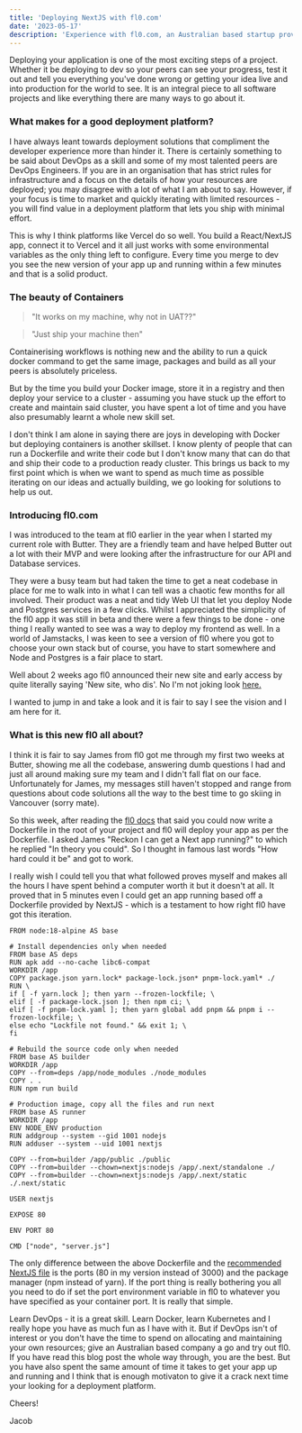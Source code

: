 ```yaml
---
title: 'Deploying NextJS with fl0.com' 
date: '2023-05-17'
description: 'Experience with fl0.com, an Australian based startup providing a DevOps platform that is accessible by developers shared by Jacob Tye - Software Engineer in Sydney, NSW Australia'
---
```


Deploying your application is one of the most exciting steps of a project. Whether it be deploying to dev so your peers can see your progress, test it out and tell you everything you've done wrong or getting your idea live and into production for the world to see. It is an integral piece to all software projects and like everything there are many ways to go about it.

### What makes for a good deployment platform?

I have always leant towards deployment solutions that compliment the developer experience more than hinder it. There is certainly something to be said about DevOps as a skill and some of my most talented peers are DevOps Engineers. If you are in an organisation that has strict rules for infrastructure and a focus on the details of how your resources are deployed; you may disagree with a lot of what I am about to say. However, if your focus is time to market and quickly iterating with limited resources - you will find value in a deployment platform that lets you ship with minimal effort.

This is why I think platforms like Vercel do so well. You build a React/NextJS app, connect it to Vercel and it all just works with some environmental variables as the only thing left to configure. Every time you merge to dev you see the new version of your app up and running within a few minutes and that is a solid product.

### The beauty of Containers

> "It works on my machine, why not in UAT??"

> "Just ship your machine then"

Containerising workflows is nothing new and the ability to run a quick docker command to get the same image, packages and build as all your peers is absolutely priceless.

But by the time you build your Docker image, store it in a registry and then deploy your service to a cluster - assuming you have stuck up the effort to create and maintain said cluster, you have spent a lot of time and you have also presumably learnt a whole new skill set.

I don't think I am alone in saying there are joys in developing with Docker but deploying containers is another skillset. I know plenty of people that can run a Dockerfile and write their code but I don't know many that can do that and ship their code to a production ready cluster. This brings us back to my first point which is when we want to spend as much time as possible iterating on our ideas and actually building, we go looking for solutions to help us out.

### Introducing fl0.com

I was introduced to the team at fl0 earlier in the year when I started my current role with Butter. They are a friendly team and have helped Butter out a lot with their MVP and were looking after the infrastructure for our API and Database services. 

They were a busy team but had taken the time to get a neat codebase in place for me to walk into in what I can tell was a chaotic few months for all involved. Their product was a neat and tidy Web UI that let you deploy Node and Postgres services in a few clicks. Whilst I appreciated the simplicity of the fl0 app it was still in beta and there were a few things to be done - one thing I really wanted to see was a way to deploy my frontend as well. In a world of Jamstacks, I was keen to see a version of fl0 where you got to choose your own stack but of course, you have to start somewhere and Node and Postgres is a fair place to start. 

Well about 2 weeks ago fl0 announced their new site and early access by quite literally saying 'New site, who dis'. No I'm not joking look [here.](https://www.linkedin.com/feed/update/urn:li:activity:7057516347970260992/) 

I wanted to jump in and take a look and it is fair to say I see the vision and I am here for it.

### What is this new fl0 all about?

I think it is fair to say James from fl0 got me through my first two weeks at Butter, showing me all the codebase, answering dumb questions I had and just all around making sure my team and I didn't fall flat on our face. Unfortunately for James, my messages still haven't stopped and range from questions about code solutions all the way to the best time to go skiing in Vancouver (sorry mate). 

So this week, after reading the [fl0 docs](https://docs.fl0.com/getting-started/preparing-your-codebase) that said you could now write a Dockerfile in the root of your project and fl0 will deploy your app as per the Dockerfile. I asked James "Reckon I can get a Next app running?" to which he replied "In theory you could". So I thought in famous last words "How hard could it be" and got to work.

I really wish I could tell you that what followed proves myself and makes all the hours I have spent behind a computer worth it but it doesn't at all. It proved that in 5 minutes even I could get an app running based off a Dockerfile provided by NextJS - which is a testament to how right fl0 have got this iteration.

    FROM node:18-alpine AS base
    
    # Install dependencies only when needed
    FROM base AS deps
    RUN apk add --no-cache libc6-compat
    WORKDIR /app
    COPY package.json yarn.lock* package-lock.json* pnpm-lock.yaml* ./
    RUN \
    if [ -f yarn.lock ]; then yarn --frozen-lockfile; \
    elif [ -f package-lock.json ]; then npm ci; \
    elif [ -f pnpm-lock.yaml ]; then yarn global add pnpm && pnpm i --frozen-lockfile; \
    else echo "Lockfile not found." && exit 1; \
    fi
    
    # Rebuild the source code only when needed
    FROM base AS builder
    WORKDIR /app
    COPY --from=deps /app/node_modules ./node_modules
    COPY . .
    RUN npm run build

    # Production image, copy all the files and run next
    FROM base AS runner
    WORKDIR /app
    ENV NODE_ENV production
    RUN addgroup --system --gid 1001 nodejs
    RUN adduser --system --uid 1001 nextjs
    
    COPY --from=builder /app/public ./public
    COPY --from=builder --chown=nextjs:nodejs /app/.next/standalone ./
    COPY --from=builder --chown=nextjs:nodejs /app/.next/static ./.next/static
    
    USER nextjs

    EXPOSE 80
    
    ENV PORT 80
    
    CMD ["node", "server.js"]

The only difference between the above Dockerfile and the [recommended NextJS file](https://docs.fl0.com/getting-started/preparing-your-codebase) is the ports (80 in my version instead of 3000) and the package manager (npm instead of yarn). If the port thing is really bothering you all you need to do if set the port environment variable in fl0 to whatever you have specified as your container port. It is really that simple.

Learn DevOps - it is a great skill. Learn Docker, learn Kubernetes and I really hope you have as much fun as I have with it. But if DevOps isn't of interest or you don't have the time to spend on allocating and maintaining your own resources; give an Australian based company a go and try out fl0. If you have read this blog post the whole way through, you are the best. But you have also spent the same amount of time it takes to get your app up and running and I think that is enough motivaton to give it a crack next time your looking for a deployment platform.

Cheers!

Jacob
